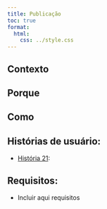 ```yaml
---
title: Publicação
toc: true
format:
  html:
    css: ../style.css
---
```


## Contexto



## Porque



## Como



## Histórias de usuário:

-  [História 21](): 

## Requisitos:

- Incluir aqui requisitos
